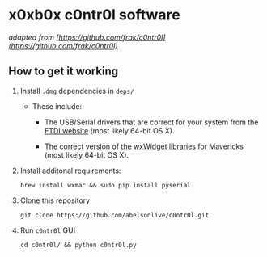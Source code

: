 # x0xb0x c0ntr0l software

_adapted from [https://github.com/frak/c0ntr0l](https://github.com/frak/c0ntr0l)_

## How to get it working

1. Install  `.dmg` dependencies in `deps/`

	- These include:

		* The USB/Serial drivers that are correct for your system from the [FTDI website](http://www.ftdichip.com/Drivers/VCP.htm) (most likely 64-bit OS X).

		* The correct version of [the wxWidget libraries](http://sourceforge.net/projects/wxpython/files/wxPython/3.0.0.0/wxPython3.0-osx-3.0.0.0-cocoa-py2.7.dmg/download?use_mirror=iweb) for Mavericks (most likely 64-bit OS X).

2. Install additonal requirements:
	
	`brew install wxmac && sudo pip install pyserial`

3. Clone this repository

	`git clone https://github.com/abelsonlive/c0ntr0l.git`

4. Run `c0ntr0l` GUI

	`cd c0ntr0l/ && python c0ntr0l.py`



